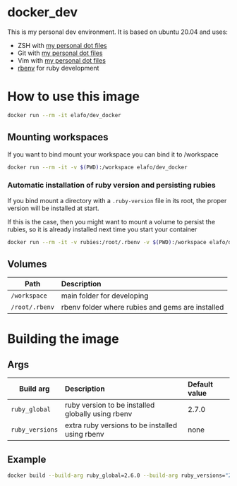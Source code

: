 # docker_dev

This is my personal dev environment. It is based on ubuntu 20.04 and uses:

- ZSH with [my personal dot files](https://github.com/elafo/zsh-dot-files)
- Git with [my personal dot files](https://github.com/elafo/git-dot-files)
- Vim with [my personal dot files](https://github.com/elafo/vim-dot-files)
- [rbenv](https://github.com/rbenv/rbenv) for ruby development

# How to use this image

```bash
docker run --rm -it elafo/dev_docker
```

## Mounting workspaces
If you want to bind mount your workspace you can bind it to /workspace

```bash
docker run --rm -it -v $(PWD):/workspace elafo/dev_docker
```

### Automatic installation of ruby version and persisting rubies
If you bind mount a directory with a `.ruby-version` file in its root, the proper version will be installed at start.

If this is the case, then you might want to mount a volume to persist the rubies, so it is already installed next time you start your container

```bash
docker run --rm -it -v rubies:/root/.rbenv -v $(PWD):/workspace elafo/dev_docker
```
## Volumes

|Path|Description|
|----|:----------|
|`/workspace`|main folder for developing|
|`/root/.rbenv`|rbenv folder where rubies and gems are installed|

# Building the image
## Args

|Build arg|Description|Default value|
|---------|:----------|:------------|
| `ruby_global`|ruby version to be installed globally using rbenv|2.7.0|
|`ruby_versions`| extra ruby versions to be installed using rbenv|none|

## Example

```bash
docker build --build-arg ruby_global=2.6.0 --build-arg ruby_versions="2.5.0 2.4.0" -t dev:local .
```